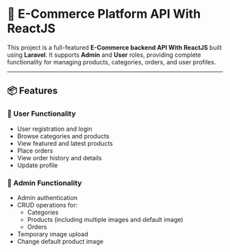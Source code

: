 # 🛒 E-Commerce Platform API With ReactJS

This project is a full-featured **E-Commerce backend API With ReactJS** built using **Laravel**. It supports **Admin** and **User** roles, providing complete functionality for managing products, categories, orders, and user profiles.

---

## 📦 Features

### 👤 User Functionality
- User registration and login
- Browse categories and products
- View featured and latest products
- Place orders
- View order history and details
- Update profile

### 🔐 Admin Functionality
- Admin authentication
- CRUD operations for:
  - Categories
  - Products (including multiple images and default image)
  - Orders
- Temporary image upload
- Change default product image
